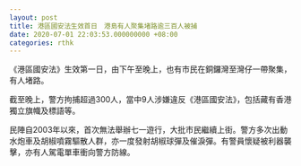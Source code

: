 ```yaml
---
layout: post
title: 港區國安法生效首日　港島有人聚集堵路逾三百人被捕
date: 2020-07-01 22:03:53.000000000 +08:00
categories: rthk
---
```


《港區國安法》生效第一日，由下午至晚上，也有市民在銅鑼灣至灣仔一帶聚集，有人堵路。

截至晚上，警方拘捕超過300人，當中9人涉嫌違反《港區國安法》，包括藏有香港獨立旗幟及標語等。

民陣自2003年以來，首次無法舉辦七一遊行，大批市民繼續上街。警方多次出動水炮車及胡椒噴霧驅散人群，亦一度發射胡椒球彈及催淚彈。有警員懷疑被利器襲擊，亦有人駕電單車衝向警方防線。
